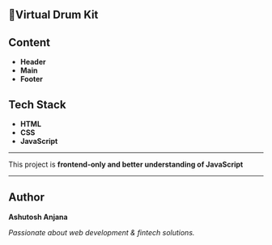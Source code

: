 ## 🥁Virtual Drum Kit


## Content

- **Header**
- **Main**
- **Footer**

## Tech Stack

- **HTML**
- **CSS**
- **JavaScript**

---

This project is **frontend-only and better understanding of JavaScript**

---

## Author

**Ashutosh Anjana**

*Passionate about web development & fintech solutions.*



